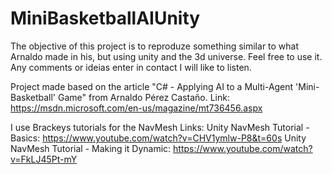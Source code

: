 # MiniBasketballAIUnity

The objective of this project is to reproduze something similar to what Arnaldo made in his, but using unity and the 3d universe. Feel free to use it. Any comments or ideias enter in contact I will like to listen.

Project made based on the article "C# - Applying AI to a Multi-Agent 'Mini-Basketball' Game" from Arnaldo Pérez Castaño.
Link: https://msdn.microsoft.com/en-us/magazine/mt736456.aspx

I use Brackeys tutorials for the NavMesh
Links: 
 Unity NavMesh Tutorial - Basics: https://www.youtube.com/watch?v=CHV1ymlw-P8&t=60s
 Unity NavMesh Tutorial - Making it Dynamic: https://www.youtube.com/watch?v=FkLJ45Pt-mY
